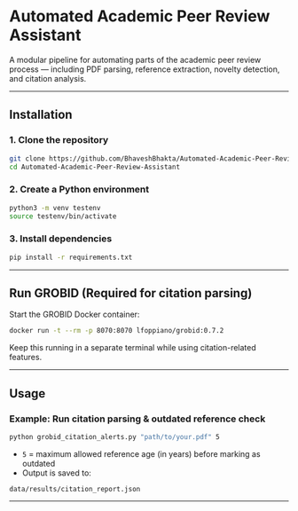 # Automated Academic Peer Review Assistant

A modular pipeline for automating parts of the academic peer review process — including PDF parsing, reference extraction, novelty detection, and citation analysis.

---

## Installation

### 1. Clone the repository

```bash
git clone https://github.com/BhaveshBhakta/Automated-Academic-Peer-Review-Assistant.git
cd Automated-Academic-Peer-Review-Assistant
```

### 2. Create a Python environment

```bash
python3 -m venv testenv
source testenv/bin/activate
```

### 3. Install dependencies

```bash
pip install -r requirements.txt
```

---

## Run GROBID (Required for citation parsing)

Start the GROBID Docker container:

```bash
docker run -t --rm -p 8070:8070 lfoppiano/grobid:0.7.2
```

Keep this running in a separate terminal while using citation-related features.

---

## Usage

### Example: Run citation parsing & outdated reference check

```bash
python grobid_citation_alerts.py "path/to/your.pdf" 5
```

* `5` = maximum allowed reference age (in years) before marking as outdated
* Output is saved to:

```
data/results/citation_report.json
```

---
